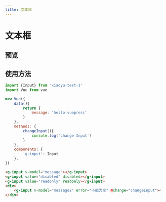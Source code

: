 ```yaml
---
title: 文本框 
---
```


# 文本框

## 预览
<clientOnly>
	<input-demo style="margin-top:16px"></input-demo>
</clientOnly>


## 使用方法
``` javascript 
import {Input} from 'xiaoyu-test-1' 
import Vue from vue

new Vue({
	data(){
		return {
			message: 'hello vuepress'
		}
	},
	methods: {
		changeInput(){
			console.log('change Input')
		}
	},
	components: {
		'g-input': Input 
	},
})
```

``` html
<g-input v-model="message"></g-input>
<g-input value="disabled" disabled></g-input>
<g-input value="readonly" readonly></g-input>
<div>
	<g-input v-model="message2" error="不能为空" @change="changeInput"></g-input>
</div>
```
